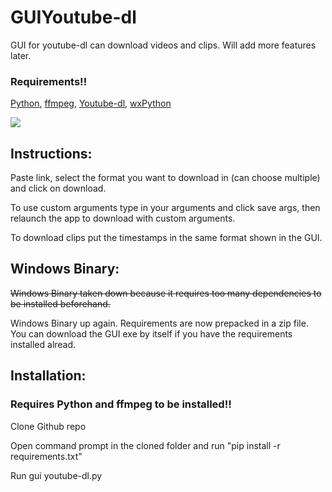 # GUIYoutube-dl
GUI for youtube-dl can download videos and clips. Will add more features later.

### Requirements!!
[Python](https://www.python.org/downloads/), [ffmpeg](https://ffmpeg.org/download.html), [Youtube-dl](https://pypi.org/project/youtube_dl/), [wxPython](https://pypi.org/project/wxPython/)

<img src='https://github.com/Shalmon123/GUIYoutube-dl/blob/main/gui v2.0.png?raw=true'>

## Instructions:
Paste link, select the format you want to download in (can choose multiple) and click on download.

To use custom arguments type in your arguments and click save args, then relaunch the app to download with custom arguments.

To download clips put the timestamps in the same format shown in the GUI.

## Windows Binary:
~~Windows Binary taken down because it requires too many dependencies to be installed beforehand.~~

Windows Binary up again. Requirements are now prepacked in a zip file. You can download the GUI exe by itself if you have the requirements installed alread.



## Installation:
### Requires Python and ffmpeg to be installed!!

Clone Github repo

Open command prompt in the cloned folder and run "pip install -r requirements.txt"

Run gui youtube-dl.py

